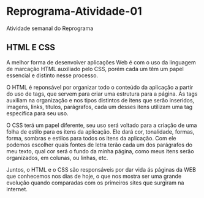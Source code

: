 # Reprograma-Atividade-01
Atividade semanal do Reprograma

## **HTML E CSS**

A melhor forma de desenvolver aplicações Web é com o uso da linguagem de marcação HTML auxiliado pelo CSS, porém cada um têm um papel essencial e distinto nesse processo.

O HTML é reponsável por organizar todo o conteúdo da aplicação a partir do uso de tags, que servem para criar uma estrutura para a página. As tags auxiliam na organização e nos tipos distintos de itens que serão inseridos, imagens, links, títulos, parágrafos, cada um desses itens utilizam uma tag específica para seu uso.

O CSS terá um papel diferente, seu uso será voltado para a criação de uma folha de estilo para os itens da aplicação. Ele dará cor, tonalidade, formas, forma, sombras e estilos para todos os itens da aplicação. Com ele podemos escolher quais fontes de letra terão cada um dos parágrafos do meu texto, qual cor será o fundo da minha página, como meus itens serão organizados, em colunas, ou linhas, etc.

Juntos, o HTML e o CSS são responsáveis por dar vida ás páginas da WEB que conhecemos nos dias de hoje, o que nos mostra ser uma grande evolução quando comparadas com os primeiros sites que surgiram na internet. 



